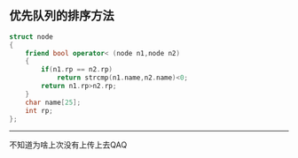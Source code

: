 ## 优先队列的排序方法
```.cpp
struct node
{
    friend bool operator< (node n1,node n2)
    {
        if(n1.rp == n2.rp)
            return strcmp(n1.name,n2.name)<0;
        return n1.rp>n2.rp;
    }
    char name[25];
    int rp;
};
```
------
不知道为啥上次没有上传上去QAQ
